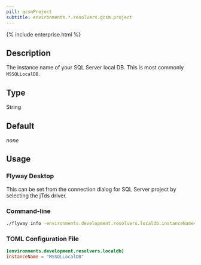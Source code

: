 ```yaml
---
pill: gcsmProject
subtitle: environments.*.resolvers.gcsm.project
---
```


{% include enterprise.html %}

## Description

The instance name of your SQL Server local DB.
This is most commonly `MSSQLLocalDB`.

## Type

String

## Default

<i>none</i>

## Usage

### Flyway Desktop

This can be set from the connection dialog for SQL Server project by selecting the jTds driver.

### Command-line

```bash
./flyway info -environments.development.resolvers.localdb.instanceName='MSSQLLocalDB'
```

### TOML Configuration File

```toml
[environments.development.resolvers.localdb]
instanceName = "MSSQLLocalDB"
```
